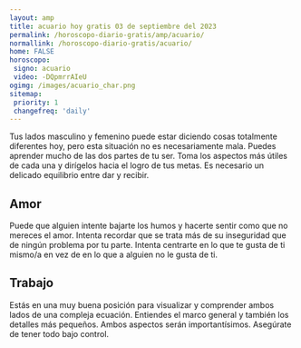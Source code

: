 ```yaml
---
layout: amp
title: acuario hoy gratis 03 de septiembre del 2023 
permalink: /horoscopo-diario-gratis/amp/acuario/
normallink: /horoscopo-diario-gratis/acuario/
home: FALSE
horoscopo:
 signo: acuario
 video: -DQpmrrAIeU
ogimg: /images/acuario_char.png
sitemap:
 priority: 1
 changefreq: 'daily'
---
```



Tus lados masculino y femenino puede estar diciendo cosas totalmente diferentes hoy, pero esta situación no es necesariamente mala. Puedes aprender mucho de las dos partes de tu ser. Toma los aspectos más útiles de cada una y dirígelos hacia el logro de tus metas. Es necesario un delicado equilibrio entre dar y recibir.

## Amor

Puede que alguien intente bajarte los humos y hacerte sentir como que no mereces el amor. Intenta recordar que se trata más de su inseguridad que de ningún problema por tu parte. Intenta centrarte en lo que te gusta de ti mismo/a en vez de en lo que a alguien no le gusta de ti.

## Trabajo

Estás en una muy buena posición para visualizar y comprender ambos lados de una compleja ecuación. Entiendes el marco general y también los detalles más pequeños. Ambos aspectos serán importantísimos. Asegúrate de tener todo bajo control.